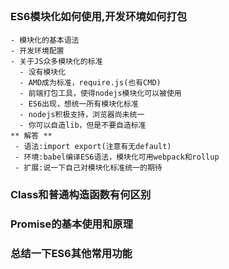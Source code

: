 ##
### ES6模块化如何使用,开发环境如何打包
    - 模块化的基本语法
    - 开发环境配置
    - 关于JS众多模块化的标准
      - 没有模块化
      - AMD成为标准，require.js(也有CMD)
      - 前端打包工具，使得nodejs模块化可以被使用
      - ES6出现，想统一所有模块化标准
      - nodejs积极支持，浏览器尚未统一
      - 你可以自造lib，但是不要自造标准
    ** 解答 **
     - 语法:import export(注意有无default)
     - 环境:babel编译ES6语法，模块化可用webpack和rollup
     - 扩展:说一下自己对模块化标准统一的期待
### Class和普通构造函数有何区别
### Promise的基本使用和原理
### 总结一下ES6其他常用功能